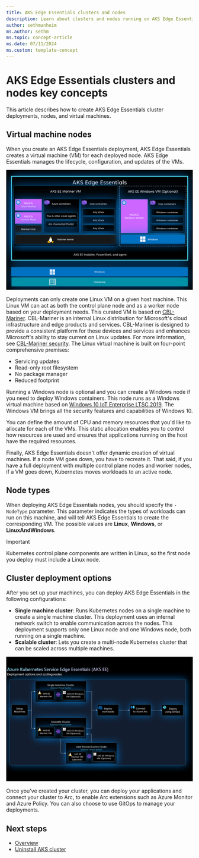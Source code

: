 ```yaml
---
title: AKS Edge Essentials clusters and nodes
description: Learn about clusters and nodes running on AKS Edge Essentials.
author: sethmanheim
ms.author: sethm
ms.topic: concept-article
ms.date: 07/11/2024
ms.custom: template-concept
---
```


# AKS Edge Essentials clusters and nodes key concepts

This article describes how to create AKS Edge Essentials cluster deployments, nodes, and virtual machines.

## Virtual machine nodes

When you create an AKS Edge Essentials deployment, AKS Edge Essentials creates a virtual machine (VM) for each deployed node. AKS Edge Essentials manages the lifecycle, configuration, and updates of the VMs.

![Screenshot showing the the VMs in AKS Edge.](./media/aks-edge/aks-edge-vm.png)

Deployments can only create one Linux VM on a given host machine. This Linux VM can act as both the control plane node and as a worker node based on your deployment needs. This curated VM is based on [CBL-Mariner](https://github.com/microsoft/CBL-Mariner). CBL-Mariner is an internal Linux distribution for Microsoft's cloud infrastructure and edge products and services. CBL-Mariner is designed to provide a consistent platform for these devices and services and enhances Microsoft's ability to stay current on Linux updates. For more information, see [CBL-Mariner security](https://github.com/microsoft/CBL-Mariner/blob/2.0/SECURITY.md). The Linux virtual machine is built on four-point comprehensive premises:

- Servicing updates
- Read-only root filesystem
- No package manager
- Reduced footprint

Running a Windows node is optional and you can create a Windows node if you need to deploy Windows containers. This node runs as a Windows virtual machine based on [Windows 10 IoT Enterprise LTSC 2019](/lifecycle/products/windows-10-iot-enterprise-ltsc-2019). The Windows VM brings all the security features and capabilities of Windows 10.

You can define the amount of CPU and memory resources that you'd like to allocate for each of the VMs. This static allocation enables you to control how resources are used and ensures that applications running on the host have the required resources.

Finally, AKS Edge Essentials doesn't offer dynamic creation of virtual machines. If a node VM goes down, you have to recreate it. That said, if you have a full deployment with multiple control plane nodes and worker nodes, if a VM goes down, Kubernetes moves workloads to an active node.

## Node types

When deploying AKS Edge Essentials nodes, you should specify the `-NodeType` parameter. This parameter indicates the types of workloads can run on this machine, and will tell AKS Edge Essentials to create the corresponding VM. The possible values are **Linux**, **Windows**, or **LinuxAndWindows**.

> [!IMPORTANT]
> Kubernetes control plane components are written in Linux, so the first node you deploy must include a Linux node.

## Cluster deployment options

After you set up your machines, you can deploy AKS Edge Essentials in the following configurations:

- **Single machine cluster**: Runs Kubernetes nodes on a single machine to create a single machine cluster. This deployment uses an internal network switch to enable communication across the nodes. This deployment supports only one Linux node and one Windows node, both running on a single machine.
- **Scalable cluster**: Lets you create a multi-node Kubernetes cluster that can be scaled across multiple machines.

![Diagram showing AKS Edge Essentials deployment scenarios.](./media/aks-edge/aks-edge-deployment-options.jpg)
  
Once you've created your cluster, you can deploy your applications and connect your cluster to Arc, to enable Arc extensions such as Azure Monitor and Azure Policy. You can also choose to use GitOps to manage your deployments.

## Next steps

- [Overview](aks-edge-overview.md)
- [Uninstall AKS cluster](aks-edge-howto-uninstall.md)
